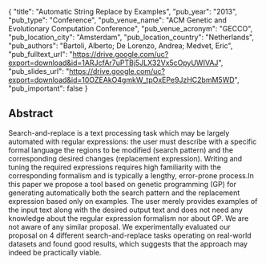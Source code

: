 {
  "title": "Automatic String Replace by Examples",
  "pub_year": "2013",
  "pub_type": "Conference",
  "pub_venue_name": "ACM Genetic and Evolutionary Computation Conference",
  "pub_venue_acronym": "GECCO",
  "pub_location_city": "Amsterdam",
  "pub_location_country": "Netherlands",
  "pub_authors": "Bartoli, Alberto; De Lorenzo, Andrea; Medvet, Eric",
  "pub_fulltext_url": "https://drive.google.com/uc?export=download&id=1ARJcfAr7uPTBj5JLX32Vx5cOpyUWIVAJ",
  "pub_slides_url": "https://drive.google.com/uc?export=download&id=10OZEAkO4gmkW_tpOxEPe9JzHC2bmM5WD",
  "pub_important": false
}

## Abstract
Search-and-replace is a text processing task which may be largely automated with regular expressions: the user must describe with a specific formal language the regions to be modified (search pattern) and the corresponding desired changes (replacement expression). Writing and tuning the required expressions requires high familiarity with the corresponding formalism and is typically a lengthy, error-prone process.In this paper we propose a tool based on genetic programming (GP) for generating automatically both the search pattern and the replacement expression based only on examples. The user merely provides examples of the input text along with the desired output text and does not need any knowledge about the regular expression formalism nor about GP. We are not aware of any similar proposal. We experimentally evaluated our proposal on 4 different search-and-replace tasks operating on real-world datasets and found good results, which suggests that the approach may indeed be practically viable.
